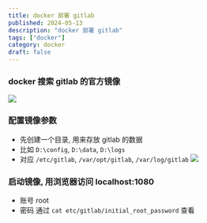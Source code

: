 ```yaml
---
title: docker 部署 gitlab
published: 2024-05-13
description: "docker 部署 gitlab"
tags: ["docker"]
category: docker
draft: false
---
```


### docker 搜索 gitlab 的官方镜像
![](https://api.onedrive.com/v1.0/shares/s!AmRYeUQXQNkEqXqh8pvq5SplZG7v/root/content)

### 配置镜像参数
- 先创建一个目录, 用来存放 gitlab 的数据
- 比如 `D:\config`, `D:\data`, `D:\logs`
- 对应 `/etc/gitlab`, `/var/opt/gitlab`, `/var/log/gitlab`
![](https://api.onedrive.com/v1.0/shares/s!AmRYeUQXQNkEqXs0ZNZU-ePzu2Lk/root/content)

### 启动镜像, 用浏览器访问 localhost:1080
- 账号 root
- 密码 通过 `cat etc/gitlab/initial_root_password` 查看